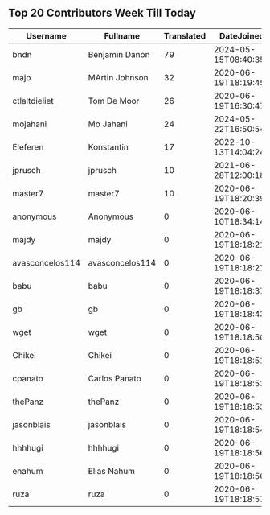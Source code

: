 ## Top 20 Contributors Week Till Today ##
|Username|Fullname|Translated|DateJoined|Language|
|--------|--------|----------|----------|-------|
|bndn|Benjamin Danon|79|2024-05-15T08:40:35.|fr|
|majo|MArtin Johnson|32|2020-06-19T18:19:45Z|sv|
|ctlaltdieliet|Tom De Moor|26|2020-06-19T16:30:47Z|nl|
|mojahani|Mo Jahani|24|2024-05-22T16:50:54.|fa|
|Eleferen|Konstantin|17|2022-10-13T14:04:24Z|ru|
|jprusch|jprusch|10|2021-06-28T12:00:18.|de|
|master7|master7|10|2020-06-19T18:20:39.|pl|
|anonymous|Anonymous|0|2020-06-10T18:34:14.||
|majdy|majdy|0|2020-06-19T18:18:21.||
|avasconcelos114|avasconcelos114|0|2020-06-19T18:18:27Z||
|babu|babu|0|2020-06-19T18:18:37.||
|gb|gb|0|2020-06-19T18:18:43.||
|wget|wget|0|2020-06-19T18:18:50Z|ro|
|Chikei|Chikei|0|2020-06-19T18:18:51Z|zh_Hant|
|cpanato|Carlos Panato|0|2020-06-19T18:18:53Z||
|thePanz|thePanz|0|2020-06-19T18:18:53Z||
|jasonblais|jasonblais|0|2020-06-19T18:18:54Z||
|hhhhugi|hhhhugi|0|2020-06-19T18:18:56.||
|enahum|Elias  Nahum|0|2020-06-19T18:18:56Z|es|
|ruza|ruza|0|2020-06-19T18:18:57.||
